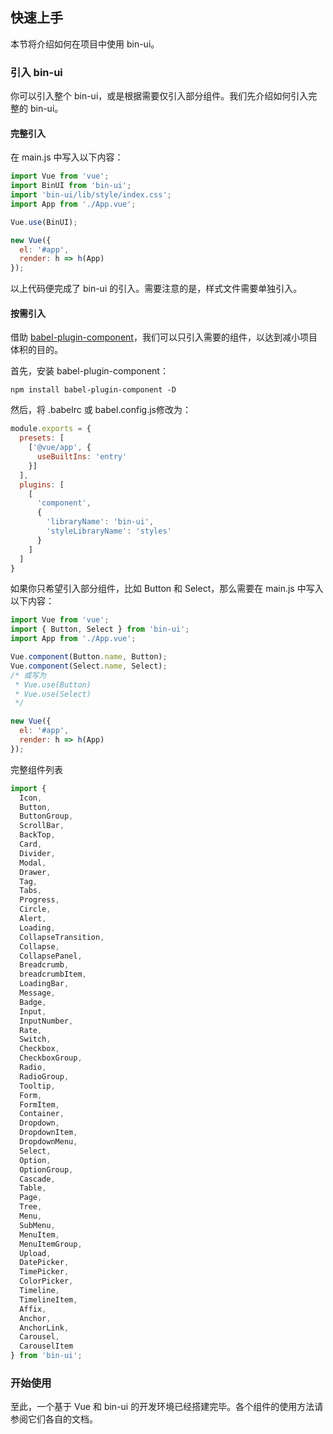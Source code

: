 ## 快速上手

本节将介绍如何在项目中使用 bin-ui。

### 引入 bin-ui

你可以引入整个 bin-ui，或是根据需要仅引入部分组件。我们先介绍如何引入完整的 bin-ui。

#### 完整引入

在 main.js 中写入以下内容：

```javascript
import Vue from 'vue';
import BinUI from 'bin-ui';
import 'bin-ui/lib/style/index.css';
import App from './App.vue';

Vue.use(BinUI);

new Vue({
  el: '#app',
  render: h => h(App)
});
```

以上代码便完成了 bin-ui 的引入。需要注意的是，样式文件需要单独引入。

#### 按需引入

借助 [babel-plugin-component](https://github.com/ElementUI/babel-plugin-component)，我们可以只引入需要的组件，以达到减小项目体积的目的。

首先，安装 babel-plugin-component：

```shell script
npm install babel-plugin-component -D
```

然后，将 .babelrc 或 babel.config.js修改为：

```javascript
module.exports = {
  presets: [
    ['@vue/app', {
      useBuiltIns: 'entry'
    }]
  ],
  plugins: [
    [
      'component',
      {
        'libraryName': 'bin-ui',
        'styleLibraryName': 'styles'
      }
    ]
  ]
}
```

如果你只希望引入部分组件，比如 Button 和 Select，那么需要在 main.js 中写入以下内容：

```javascript
import Vue from 'vue';
import { Button, Select } from 'bin-ui';
import App from './App.vue';

Vue.component(Button.name, Button);
Vue.component(Select.name, Select);
/* 或写为
 * Vue.use(Button)
 * Vue.use(Select)
 */

new Vue({
  el: '#app',
  render: h => h(App)
});
```

完整组件列表

```javascript
import {
  Icon,
  Button,
  ButtonGroup,
  ScrollBar,
  BackTop,
  Card,
  Divider,
  Modal,
  Drawer,
  Tag,
  Tabs,
  Progress,
  Circle,
  Alert,
  Loading,
  CollapseTransition,
  Collapse,
  CollapsePanel,
  Breadcrumb,
  breadcrumbItem,
  LoadingBar,
  Message,
  Badge,
  Input,
  InputNumber,
  Rate,
  Switch,
  Checkbox,
  CheckboxGroup,
  Radio,
  RadioGroup,
  Tooltip,
  Form,
  FormItem,
  Container,
  Dropdown,
  DropdownItem,
  DropdownMenu,
  Select,
  Option,
  OptionGroup,
  Cascade,
  Table,
  Page,
  Tree,
  Menu,
  SubMenu,
  MenuItem,
  MenuItemGroup,
  Upload,
  DatePicker,
  TimePicker,
  ColorPicker,
  Timeline,
  TimelineItem,
  Affix,
  Anchor,
  AnchorLink,
  Carousel,
  CarouselItem
} from 'bin-ui';
```

### 开始使用

至此，一个基于 Vue 和 bin-ui 的开发环境已经搭建完毕。各个组件的使用方法请参阅它们各自的文档。


